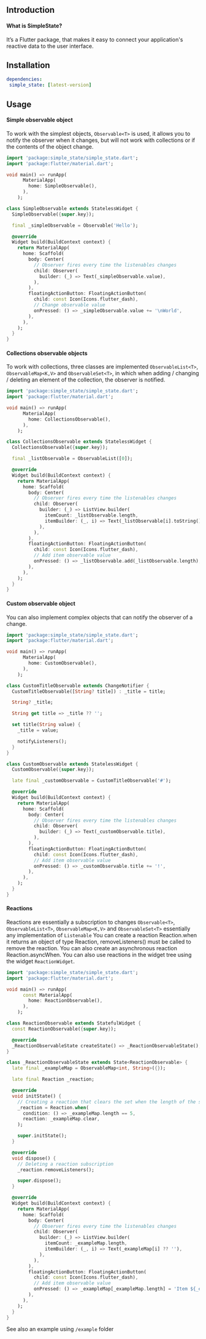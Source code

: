 ## Introduction
#### What is SimpleState?
It’s a Flutter package, that makes it easy to connect your application's reactive data to the user interface.

## Installation
 ```yaml
dependencies:
  simple_state: [latest-version]
``` 
## Usage
#### Simple observable object
To work with the simplest objects, `Observable<T>` is used, it allows you to notify the observer when it changes, but will not work with collections or if the contents of the object change.

```dart
import 'package:simple_state/simple_state.dart';
import 'package:flutter/material.dart';

void main() => runApp(
      MaterialApp(
        home: SimpleObservable(),
      ),
    );

class SimpleObservable extends StatelessWidget {
  SimpleObservable({super.key});

  final _simpleObservable = Observable('Hello');

  @override
  Widget build(BuildContext context) {
    return MaterialApp(
      home: Scaffold(
        body: Center(
          // Observer fires every time the listenables changes
          child: Observer(
            builder: (_) => Text(_simpleObservable.value),
          ),
        ),
        floatingActionButton: FloatingActionButton(
          child: const Icon(Icons.flutter_dash),
          // Change observable value
          onPressed: () => _simpleObservable.value += '\nWorld',
        ),
      ),
    );
  }
}
```
#### Collections observable objects
To work with collections, three classes are implemented `ObservableList<T>`, `ObservableMap<K,V>` and `ObservableSet<T>`, in which when adding / changing / deleting an element of the collection, the observer is notified.

```dart
import 'package:simple_state/simple_state.dart';
import 'package:flutter/material.dart';

void main() => runApp(
      MaterialApp(
        home: CollectionsObservable(),
      ),
    );

class CollectionsObservable extends StatelessWidget {
  CollectionsObservable({super.key});

  final _listObservable = ObservableList([0]);

  @override
  Widget build(BuildContext context) {
    return MaterialApp(
      home: Scaffold(
        body: Center(
          // Observer fires every time the listenables changes
          child: Observer(
            builder: (_) => ListView.builder(
              itemCount: _listObservable.length,
              itemBuilder: (_, i) => Text(_listObservable[i].toString()),
            ),
          ),
        ),
        floatingActionButton: FloatingActionButton(
          child: const Icon(Icons.flutter_dash),
          // Add item observable value
          onPressed: () => _listObservable.add(_listObservable.length),
        ),
      ),
    );
  }
}
```

#### Custom observable object
You can also implement complex objects that can notify the observer of a change.

```dart
import 'package:simple_state/simple_state.dart';
import 'package:flutter/material.dart';

void main() => runApp(
      MaterialApp(
        home: CustomObservable(),
      ),
    );

class CustomTitleObservable extends ChangeNotifier {
  CustomTitleObservable([String? title]) : _title = title;

  String? _title;

  String get title => _title ?? '';

  set title(String value) {
    _title = value;

    notifyListeners();
  }
}

class CustomObservable extends StatelessWidget {
  CustomObservable({super.key});

  late final _customObservable = CustomTitleObservable('#');

  @override
  Widget build(BuildContext context) {
    return MaterialApp(
      home: Scaffold(
        body: Center(
          // Observer fires every time the listenables changes
          child: Observer(
            builder: (_) => Text(_customObservable.title),
          ),
        ),
        floatingActionButton: FloatingActionButton(
          child: const Icon(Icons.flutter_dash),
          // Add item observable value
          onPressed: () => _customObservable.title += '!',
        ),
      ),
    );
  }
}
```
#### Reactions
Reactions are essentially a subscription to changes `Observable<T>`, `ObservableList<T>`, `ObservableMap<K,V>` and `ObservableSet<T>` essentially any implementation of `Listenable` You can create a reaction Reaction.when it returns an object of type Reaction, removeListeners() must be called to remove the reaction. You can also create an asynchronous reaction Reaction.asyncWhen. You can also use reactions in the widget tree using the widget `ReactionWidget`.

```dart
import 'package:simple_state/simple_state.dart';
import 'package:flutter/material.dart';

void main() => runApp(
      const MaterialApp(
        home: ReactionObservable(),
      ),
    );

class ReactionObservable extends StatefulWidget {
  const ReactionObservable({super.key});

  @override
  _ReactionObservableState createState() => _ReactionObservableState();
}

class _ReactionObservableState extends State<ReactionObservable> {
  late final _exampleMap = ObservableMap<int, String>({});

  late final Reaction _reaction;

  @override
  void initState() {
    // Creating a reaction that clears the set when the length of the set is five elements
    _reaction = Reaction.when(
      condition: () => _exampleMap.length == 5,
      reaction: _exampleMap.clear,
    );

    super.initState();
  }

  @override
  void dispose() {
    // Deleting a reaction subscription
    _reaction.removeListeners();

    super.dispose();
  }

  @override
  Widget build(BuildContext context) {
    return MaterialApp(
      home: Scaffold(
        body: Center(
          // Observer fires every time the listenables changes
          child: Observer(
            builder: (_) => ListView.builder(
              itemCount: _exampleMap.length,
              itemBuilder: (_, i) => Text(_exampleMap[i] ?? ''),
            ),
          ),
        ),
        floatingActionButton: FloatingActionButton(
          child: const Icon(Icons.flutter_dash),
          // Add item observable value
          onPressed: () => _exampleMap[_exampleMap.length] = 'Item ${_exampleMap.length}',
        ),
      ),
    );
  }
}

```

See also an example using `/example` folder
